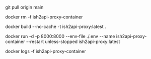git pull origin main

docker rm -f ish2api-proxy-container

docker build --no-cache -t ish2api-proxy:latest .

docker run -d -p 8000:8000 --env-file ./.env --name ish2api-proxy-container --restart unless-stopped ish2api-proxy:latest



docker logs -f ish2api-proxy-container

